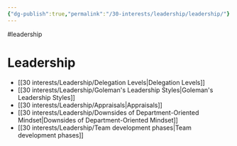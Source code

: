 ```yaml
---
{"dg-publish":true,"permalink":"/30-interests/leadership/leadership/"}
---
```


#leadership

# Leadership

- [[30 interests/Leadership/Delegation Levels\|Delegation Levels]]
- [[30 interests/Leadership/Goleman's Leadership Styles\|Goleman's Leadership Styles]]
- [[30 interests/Leadership/Appraisals\|Appraisals]]
- [[30 interests/Leadership/Downsides of Department-Oriented Mindset\|Downsides of Department-Oriented Mindset]]
- [[30 interests/Leadership/Team development phases\|Team development phases]]